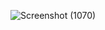 ![Screenshot (1070)](https://user-images.githubusercontent.com/71547739/179268189-87d09e1c-bc1d-4d67-85a8-05c5d6f8661b.png)
